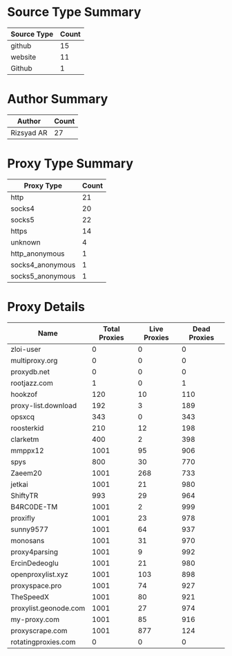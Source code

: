 # Source Type Summary

| Source Type | Count |
|-------------|-------|
| github | 15 |
| website | 11 |
| Github | 1 |


# Author Summary

| Author | Count |
|--------|-------|
| Rizsyad AR | 27 |


# Proxy Type Summary

| Proxy Type | Count |
|------------|-------|
| http | 21 |
| socks4 | 20 |
| socks5 | 22 |
| https | 14 |
| unknown | 4 |
| http_anonymous | 1 |
| socks4_anonymous | 1 |
| socks5_anonymous | 1 |


# Proxy Details

| Name | Total Proxies | Live Proxies | Dead Proxies |
|------|---------------|--------------|---------------|
| zloi-user | 0 | 0 | 0 |
| multiproxy.org | 0 | 0 | 0 |
| proxydb.net | 0 | 0 | 0 |
| rootjazz.com | 1 | 0 | 1 |
| hookzof | 120 | 10 | 110 |
| proxy-list.download | 192 | 3 | 189 |
| opsxcq | 343 | 0 | 343 |
| roosterkid | 210 | 12 | 198 |
| clarketm | 400 | 2 | 398 |
| mmppx12 | 1001 | 95 | 906 |
| spys | 800 | 30 | 770 |
| Zaeem20 | 1001 | 268 | 733 |
| jetkai | 1001 | 21 | 980 |
| ShiftyTR | 993 | 29 | 964 |
| B4RC0DE-TM | 1001 | 2 | 999 |
| proxifly | 1001 | 23 | 978 |
| sunny9577 | 1001 | 64 | 937 |
| monosans | 1001 | 31 | 970 |
| proxy4parsing | 1001 | 9 | 992 |
| ErcinDedeoglu | 1001 | 21 | 980 |
| openproxylist.xyz | 1001 | 103 | 898 |
| proxyspace.pro | 1001 | 74 | 927 |
| TheSpeedX | 1001 | 80 | 921 |
| proxylist.geonode.com | 1001 | 27 | 974 |
| my-proxy.com | 1001 | 85 | 916 |
| proxyscrape.com | 1001 | 877 | 124 |
| rotatingproxies.com | 0 | 0 | 0 |
